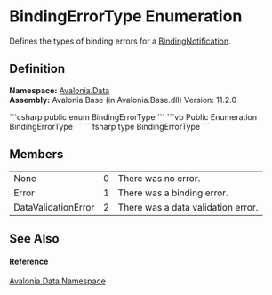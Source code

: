 # BindingErrorType Enumeration


Defines the types of binding errors for a <a href="T_Avalonia_Data_BindingNotification">BindingNotification</a>.



## Definition
**Namespace:** <a href="N_Avalonia_Data">Avalonia.Data</a>  
**Assembly:** Avalonia.Base (in Avalonia.Base.dll) Version: 11.2.0

<Tabs groupId="api-code-preview">
<TabItem value="csharp" label="C#">
```csharp
public enum BindingErrorType
```
</TabItem>
<TabItem value="vb" label="VB">
```vb
Public Enumeration BindingErrorType
```
</TabItem>
<TabItem value="fsharp" label="F#">
```fsharp
type BindingErrorType
```
</TabItem>
</Tabs>



## Members
<table>
<tr>
<td>None</td>
<td>0</td>
<td>There was no error.</td>
</tr>
<tr>
<td>Error</td>
<td>1</td>
<td>There was a binding error.</td>
</tr>
<tr>
<td>DataValidationError</td>
<td>2</td>
<td>There was a data validation error.</td>
</tr>
</table>

## See Also


#### Reference
<a href="N_Avalonia_Data">Avalonia.Data Namespace</a>  

